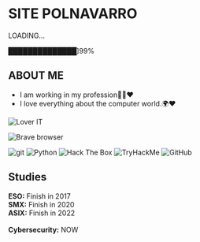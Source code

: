 # SITE POLNAVARRO

LOADING...

██████████████]99% 

## ABOUT ME
- I am working in my profession👨‍🎓♥
- I love everything about the computer world.🌍♥

<p>
  <img alt="Lover IT" src="https://img.shields.io/static/v1?label=IM&message=IT%20LOVER&color=critical" />
</p>
<p>
  <img alt="Brave browser" src="https://img.shields.io/badge/-Brave_Browser-FB542B?style=flat-square&logo=brave&logoColor=white" />
</p>


<p>
  <img alt="git" src="https://img.shields.io/badge/-Git-F05032?style=flat-square&logo=git&logoColor=white" />
  <img alt="Python" src="https://img.shields.io/badge/-Python-3776AB?style=flat-square&logo=python&logoColor=white" />
  <img alt="Hack The Box" src="https://img.shields.io/badge/-Hack%20The%20Box-9FEF00?style=flat-square&logo=Hack%20The%20Box&logoColor=white" />
  <img alt="TryHackMe" src="https://img.shields.io/badge/-TryHackMe-212C42?style=flat-square&logo=TryHackMe&logoColor=white" />
  <img alt="GitHub" src="https://img.shields.io/badge/-GitHub-181717?style=flat-square&logo=GitHub&logoColor=white" />
</p>



## Studies

**ESO:** Finish in 2017
<br>
**SMX:** Finish in 2020
<br>
**ASIX:** Finish in 2022
<br></br>
**Cybersecurity:** NOW 

